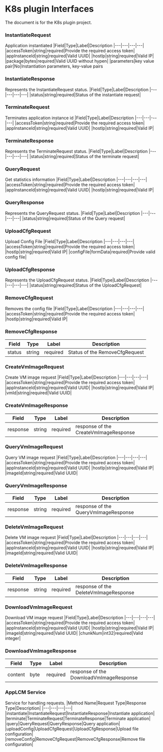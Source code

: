 K8s plugin Interfaces
==============
The document is for the K8s plugin project.

### InstantiateRequest

Application instantiated
|Field|Type|Label|Description
|---|---|---|---|
|accessToken|string|required|Provide the required access token|
|appInstanceId|string|required|Valid UUID|
|hostIp|string|required|Valid IP|
|package|bytes|required|Valid UUID without hypen|
|parameters|key value pair|No|Instantiation parameters, key-value pairs

### InstantiateResponse

Represents the InstantiateRequest status.
|Field|Type|Label|Description
|---|---|---|---|
|status|string|required|Status of the instantiate request|

### TerminateRequest

Terminates application instance id
|Field|Type|Label|Description
|---|---|---|---|
|accessToken|string|required|Provide the required access token|
|appInstanceId|string|required|Valid UUID|
|hostIp|string|required|Valid IP|

### TerminateResponse

Represents the TerminateRequest status.
|Field|Type|Label|Description
|---|---|---|---|
|status|string|required|Status of the terminate request|

### QueryRequest

Get statistics information 
|Field|Type|Label|Description
|---|---|---|---|
|accessToken|string|required|Provide the required access token|
|appInstanceId|string|required|Valid UUID|
|hostIp|string|required|Valid IP|

### QueryResponse 

Represents the QueryRequest status.
|Field|Type|Label|Description
|---|---|---|---|
|status|string|required|Status of the Query request|


### UploadCfgRequest

Upload Config File
|Field|Type|Label|Description
|---|---|---|---|
|accessToken|string|required|Provide the required access token|
|hostIp|string|required|Valid IP|
|configFile|formData|required|Provide valid config file|

### UploadCfgResponse

Represents the UploadCfgRequest status.
|Field|Type|Label|Description
|---|---|---|---|
|status|string|required|Status of the UploadCfgRequest|

### RemoveCfgRequest

Removes the config file 
|Field|Type|Label|Description
|---|---|---|---|
|accessToken|string|required|Provide the required access token|
|hostIp|string|required|Valid IP|

### RemoveCfgResponse
|Field|Type|Label|Description
|---|---|---|---|
|status|string|required|Status of the RemoveCfgRequest|


### CreateVmImageRequest

Create VM image request 
|Field|Type|Label|Description
|---|---|---|---|
|accessToken|string|required|Provide the required access token|
|appInstanceId|string|required|Valid UUID|
|hostIp|string|required|Valid IP|
|vmId|string|required|Valid UUID|


### CreateVmImageResponse
|Field|Type|Label|Description
|---|---|---|---|
|response|string|required|response of the CreateVmImageResponse|


### QueryVmImageRequest

Query VM image request 
|Field|Type|Label|Description
|---|---|---|---|
|accessToken|string|required|Provide the required access token|
|appInstanceId|string|required|Valid UUID|
|hostIp|string|required|Valid IP|
|imageId|string|required|Valid UUID|

### QueryVmImageResponse
|Field|Type|Label|Description
|---|---|---|---|
|response|string|required|response of the QueryVmImageResponse|


### DeleteVmImageRequest

Delete VM image request 
|Field|Type|Label|Description
|---|---|---|---|
|accessToken|string|required|Provide the required access token|
|appInstanceId|string|required|Valid UUID|
|hostIp|string|required|Valid IP|
|imageId|string|required|Valid UUID|


### DeleteVmImageResponse
|Field|Type|Label|Description
|---|---|---|---|
|response|string|required|response of the DeleteVmImageResponse|


### DownloadVmImageRequest

Download VM image request 
|Field|Type|Label|Description
|---|---|---|---|
|accessToken|string|required|Provide the required access token|
|appInstanceId|string|required|Valid UUID|
|hostIp|string|required|Valid IP|
|imageId|string|required|Valid UUID|
|chunkNum|int32|required|Valid integer|


### DownloadVmImageResponse
|Field|Type|Label|Description
|---|---|---|---|
|content|byte|required|response of the DownloadVmImageResponse|


### AppLCM Service

Service for handling requests.
|Method Name|Request Type|Response Type|Description|
|---|---|---|---|
|instantiate|InstantiateRequest|InstantiateResponse|Instantiate application|
|terminate|TerminateRequest|TerminateResponse|Terminate application|
|query|QueryRequest|QueryResponse|Query application|
|uploadConfig|UploadCfgRequest|UploadCfgResponse|Upload file configuration|
|removeConfig|RemoveCfgRequest|RemoveCfgResponse|Remove file configuration|
